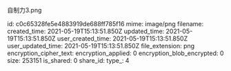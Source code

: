 自制力3.png

id: c0c65328fe5e4883919de688ff785f16
mime: image/png
filename: 
created_time: 2021-05-19T15:13:51.850Z
updated_time: 2021-05-19T15:13:51.850Z
user_created_time: 2021-05-19T15:13:51.850Z
user_updated_time: 2021-05-19T15:13:51.850Z
file_extension: png
encryption_cipher_text: 
encryption_applied: 0
encryption_blob_encrypted: 0
size: 253151
is_shared: 0
share_id: 
type_: 4